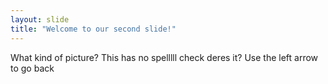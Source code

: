 ```yaml
---
layout: slide
title: "Welcome to our second slide!"
---
```

What kind of picture? This has no spelllll check deres it?
Use the left arrow to go back

